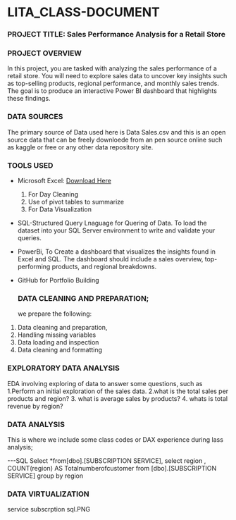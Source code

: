 # LITA_CLASS-DOCUMENT

### PROJECT TITLE: Sales Performance Analysis for a Retail Store

### PROJECT OVERVIEW
In this project, you are tasked with analyzing the sales performance of a retail store.
You will need to explore sales data to uncover key insights such as top-selling products, regional
performance, and monthly sales trends. The goal is to produce an interactive Power BI
dashboard that highlights these findings.

### DATA SOURCES
The primary source of Data used here is Data Sales.csv and this is an open source data that can be freely downloede from an pen source online such as kaggle or free or any other data repository site.

### TOOLS USED
- Microsoft  Excel: [Download Here](https://www.microsoft.com)
  1. For Day Cleaning
  2. Use of pivot tables to summarize
  3. For Data Visualization
   
- SQL-Structured Query Lnaguage for Quering of Data. To load the dataset into your SQL Server environment to write and
validate your queries.

- PowerBi, To Create a dashboard that visualizes the insights found in Excel and SQL. The
dashboard should include a sales overview, top-performing products, and
regional breakdowns.
  
- GitHub for Portfolio Building

  ### DATA CLEANING AND PREPARATION;
  we prepare the following:
1. Data cleaning and preparation, 
2. Handling missing variables
3. Data loading and inspection
4. Data cleaning and formatting

  ### EXPLORATORY DATA ANALYSIS
EDA involving exploring of data to answer some questions, such as
1.Perform an initial exploration of the sales data. 
2.what is the total sales per products and region? 
3. what is average sales by products? 
4. whats is total revenue by region? 

### DATA ANALYSIS
This is where we include some class codes or DAX experience during lass analysis;

---SQL
Select *from[dbo].[SUBSCRIPTION SERVICE],
select region , COUNT(region) AS Totalnumberofcustomer from [dbo].[SUBSCRIPTION SERVICE]
group by region

### DATA VIRTUALIZATION

service subscrption sql.PNG
